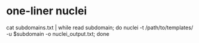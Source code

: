 # one-liner nuclei 
cat subdomains.txt | while read subdomain; do nuclei -t /path/to/templates/ -u $subdomain -o nuclei_output.txt; done
